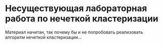 # Несуществующая лабораторная работа по нечеткой кластеризации

Материал начитан, так почему бы и не попробовать реализовать алгоритм нечеткой кластеризации...

